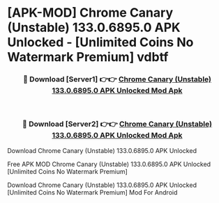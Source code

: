 # [APK-MOD] Chrome Canary (Unstable) 133.0.6895.0 APK Unlocked - [Unlimited Coins No Watermark Premium] vdbtf



<div align="center">
<h3>🔴 Download [Server1] 👉👉 <a href="https://momento.my/?title=Chrome_Canary_(Unstable)_133.0.6895.0_APK_Unlocked">Chrome Canary (Unstable) 133.0.6895.0 APK Unlocked Mod Apk</a></h3><br>

<h3>🔴 Download [Server2] 👉👉 <a href="https://momento.my/?title=Chrome_Canary_(Unstable)_133.0.6895.0_APK_Unlocked">Chrome Canary (Unstable) 133.0.6895.0 APK Unlocked Mod Apk</a></h3>
</div>



Download Chrome Canary (Unstable) 133.0.6895.0 APK Unlocked 

Free APK MOD Chrome Canary (Unstable) 133.0.6895.0 APK Unlocked [Unlimited Coins No Watermark Premium]

Download Chrome Canary (Unstable) 133.0.6895.0 APK Unlocked [Unlimited Coins No Watermark Premium] Mod For Android
